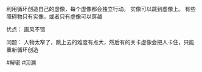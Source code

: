 利用循环创造自己的虚像，每个虚像都会独立行动。
实像可以跳到虚像上。
有些障碍物只有实像，或者只有虚像可以穿越

优点：
画风不错

问题：
人物太窄了，跳上去的难度有点大，然后有的关卡虚像会把人卡住，只能重新循环创造

#解密 #回溯